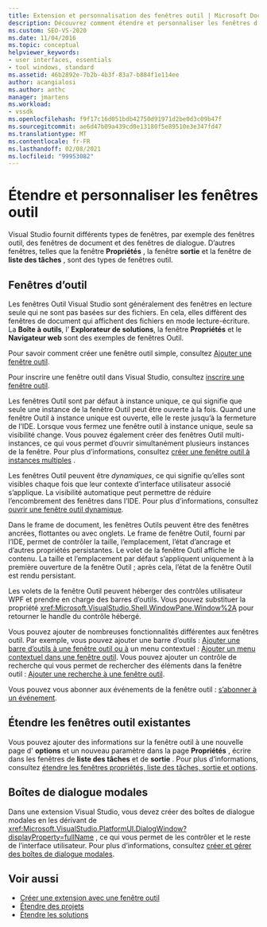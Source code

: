 ```yaml
---
title: Extension et personnalisation des fenêtres outil | Microsoft Docs
description: Découvrez comment étendre et personnaliser les fenêtres d’outils fournies par Visual Studio, y compris les Fenêtre Propriétés, la fenêtre de sortie et la fenêtre de Liste des tâches.
ms.custom: SEO-VS-2020
ms.date: 11/04/2016
ms.topic: conceptual
helpviewer_keywords:
- user interfaces, essentials
- tool windows, standard
ms.assetid: 46b2892e-7b2b-4b3f-83a7-b884f1e114ee
author: acangialosi
ms.author: anthc
manager: jmartens
ms.workload:
- vssdk
ms.openlocfilehash: f9f17c16d051bdb42750d91971d2be0d3c09b47f
ms.sourcegitcommit: ae6d47b09a439cd0e13180f5e89510e3e347fd47
ms.translationtype: MT
ms.contentlocale: fr-FR
ms.lasthandoff: 02/08/2021
ms.locfileid: "99953082"
---
```

# <a name="extend-and-customize-tool-windows"></a>Étendre et personnaliser les fenêtres outil
Visual Studio fournit différents types de fenêtres, par exemple des fenêtres outil, des fenêtres de document et des fenêtres de dialogue. D’autres fenêtres, telles que la fenêtre **Propriétés** , la fenêtre **sortie** et la fenêtre de **liste des tâches** , sont des types de fenêtres outil.

## <a name="tool-windows"></a>Fenêtres d’outil
 Les fenêtres Outil Visual Studio sont généralement des fenêtres en lecture seule qui ne sont pas basées sur des fichiers. En cela, elles diffèrent des fenêtres de document qui affichent des fichiers en mode lecture-écriture. La **Boîte à outils**, l’ **Explorateur de solutions**, la fenêtre **Propriétés** et le **Navigateur web** sont des exemples de fenêtres Outil.

 Pour savoir comment créer une fenêtre outil simple, consultez [Ajouter une fenêtre outil](../extensibility/adding-a-tool-window.md).

 Pour inscrire une fenêtre outil dans Visual Studio, consultez [inscrire une fenêtre outil](../extensibility/registering-a-tool-window.md).

 Les fenêtres Outil sont par défaut à instance unique, ce qui signifie que seule une instance de la fenêtre Outil peut être ouverte à la fois. Quand une fenêtre Outil à instance unique est ouverte, elle le reste jusqu’à la fermeture de l’IDE. Lorsque vous fermez une fenêtre outil à instance unique, seule sa visibilité change. Vous pouvez également créer des fenêtres Outil multi-instances, ce qui vous permet d’ouvrir simultanément plusieurs instances de la fenêtre. Pour plus d’informations, consultez [créer une fenêtre outil à instances multiples](../extensibility/creating-a-multi-instance-tool-window.md) .

 Les fenêtres Outil peuvent être *dynamiques*, ce qui signifie qu’elles sont visibles chaque fois que leur contexte d’interface utilisateur associé s’applique. La visibilité automatique peut permettre de réduire l’encombrement des fenêtres dans l’IDE. Pour plus d’informations, consultez [ouvrir une fenêtre outil dynamique](../extensibility/opening-a-dynamic-tool-window.md).

 Dans le frame de document, les fenêtres Outils peuvent être des fenêtres ancrées,  flottantes ou avec onglets. Le frame de fenêtre Outil, fourni par l’IDE, permet de contrôler la taille, l’emplacement, l’état d’ancrage et d’autres propriétés persistantes. Le volet de la fenêtre Outil affiche le contenu. La taille et l’emplacement par défaut s’appliquent uniquement à la première ouverture de la fenêtre Outil ; après cela, l’état de la fenêtre Outil est rendu persistant.

 Les volets de la fenêtre Outil peuvent héberger des contrôles utilisateur WPF et prendre en charge des barres d’outils. Vous pouvez substituer la propriété <xref:Microsoft.VisualStudio.Shell.WindowPane.Window%2A> pour retourner le handle du contrôle hébergé.

 Vous pouvez ajouter de nombreuses fonctionnalités différentes aux fenêtres outil. Par exemple, vous pouvez ajouter une barre d’outils : [Ajouter une barre d’outils à une fenêtre outil ou à](../extensibility/adding-a-toolbar-to-a-tool-window.md) un menu contextuel : [Ajouter un menu contextuel dans une fenêtre outil](../extensibility/adding-a-shortcut-menu-in-a-tool-window.md). Vous pouvez ajouter un contrôle de recherche qui vous permet de rechercher des éléments dans la fenêtre outil : [Ajouter une recherche à une fenêtre outil](../extensibility/adding-search-to-a-tool-window.md).

 Vous pouvez vous abonner aux événements de la fenêtre outil : [s’abonner à un événement](../extensibility/subscribing-to-an-event.md).

## <a name="extend-existing-tool-windows"></a>Étendre les fenêtres outil existantes
 Vous pouvez ajouter des informations sur la fenêtre outil à une nouvelle page d' **options** et un nouveau paramètre dans la page **Propriétés** , écrire dans les fenêtres de **liste des tâches** et de **sortie** . Pour plus d’informations, consultez [étendre les fenêtres propriétés, liste des tâches, sortie et options](../extensibility/extending-the-properties-task-list-output-and-options-windows.md).

## <a name="modal-dialog-boxes"></a>Boîtes de dialogue modales
 Dans une extension Visual Studio, vous devez créer des boîtes de dialogue modales en les dérivant de <xref:Microsoft.VisualStudio.PlatformUI.DialogWindow?displayProperty=fullName> , ce qui vous permet de les contrôler et le reste de l’interface utilisateur. Pour plus d’informations, consultez [créer et gérer des boîtes de dialogue modales](../extensibility/creating-and-managing-modal-dialog-boxes.md).

## <a name="see-also"></a>Voir aussi
- [Créer une extension avec une fenêtre outil](../extensibility/creating-an-extension-with-a-tool-window.md)
- [Étendre des projets](../extensibility/extending-projects.md)
- [Étendre les solutions](../extensibility/extending-solutions.md)
